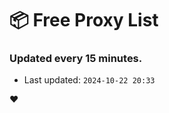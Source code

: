 # :package: Free Proxy List
### Updated every 15 minutes.

- Last updated: `2024-10-22 20:33`

:heart:
